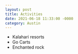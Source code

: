```yaml
---
layout: post
title: Activities
date: 2021-06-18 11:33:00 -0000
category: Austin
---
```


- Kalahari resorts
- Go Carts
- Enchanted rock
